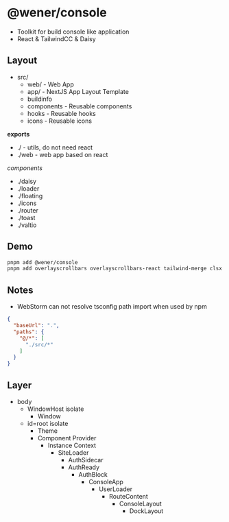 # @wener/console

- Toolkit for build console like application
- React & TailwindCC & Daisy

## Layout

- src/
  - web/ - Web App
  - app/ - NextJS App Layout Template
  - buildinfo
  - components - Reusable components
  - hooks - Reusable hooks
  - icons - Reusable icons


**exports**

- ./ - utils, do not need react
- ./web - web app based on react

*components*

- ./daisy
- ./loader
- ./floating
- ./icons
- ./router
- ./toast
- ./valtio

## Demo

```bash
pnpm add @wener/console
pnpm add overlayscrollbars overlayscrollbars-react tailwind-merge clsx
```

## Notes

- WebStorm can not resolve tsconfig path import when used by npm

```json
{
  "baseUrl": ".",
  "paths": {
    "@/*": [
      "./src/*"
    ]
  }
}
```

## Layer

- body
  - WindowHost isolate
    - Window
  - id=root isolate
    - Theme
    - Component Provider
      - Instance Context
        - SiteLoader
          - AuthSidecar
          - AuthReady
            - AuthBlock
              - ConsoleApp
                - UserLoader
                  - RouteContent
                    - ConsoleLayout
                      - DockLayout
